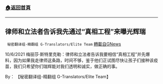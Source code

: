 ###  [:house:返回首頁](https://github.com/ourhimalayas/txt)
---


## 律师和立法者告诉我先通过“真相工程”来曝光辉瑞
` 秘密翻译组-精翻组 G-Translators/Elite Team` [轉載自GNews](https://gnews.org/zh-hans/1588462/)

10/6/2021 梅丽莎·斯特里克勒：律师和立法者告诉我要相信“真相工程”并先爆料，因为如果我走律师这条路，时间不够，鉴于他们正试图尽快让孩子们接种该疫苗，我们只希望你们瑞辉能对我们透明和诚实，做正确的事。

By： 【秘密翻译组-精翻组 G-Translators/Elite Team】

